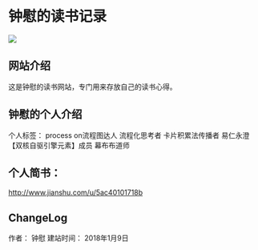 # 钟慰的读书记录

![](./_image/个人照片.jpg)

## 网站介绍
这是钟慰的读书网站，专门用来存放自己的读书心得。

## 钟慰的个人介绍
个人标签：
process on流程图达人
流程化思考者
卡片积累法传播者
易仁永澄【双核自驱引擎元素】成员
幕布布道师

## 个人简书：
http://www.jianshu.com/u/5ac40101718b

## ChangeLog
作者：
钟慰
建站时间：
2018年1月9日